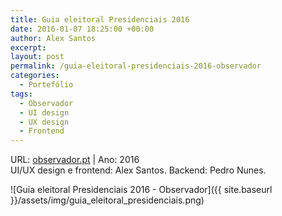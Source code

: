 ```yaml
---
title: Guia eleitoral Presidenciais 2016
date: 2016-01-07 18:25:00 +00:00
author: Alex Santos
excerpt:
layout: post
permalink: /guia-eleitoral-presidenciais-2016-observador
categories:
  - Portefólio
tags:
  - Observador
  - UI design
  - UX design
  - Frontend
---
```

<p>URL: <a href="http://observador.pt/interativo/guia-eleitoral-o-que-cada-presidenciavel-defende/#/candidatos/" target="_blank">observador.pt</a> | Ano: 2016<br>
UI/UX design e frontend: Alex Santos. Backend: Pedro Nunes.</p>


![Guia eleitoral Presidenciais 2016 - Observador]({{ site.baseurl }}/assets/img/guia_eleitoral_presidenciais.png)